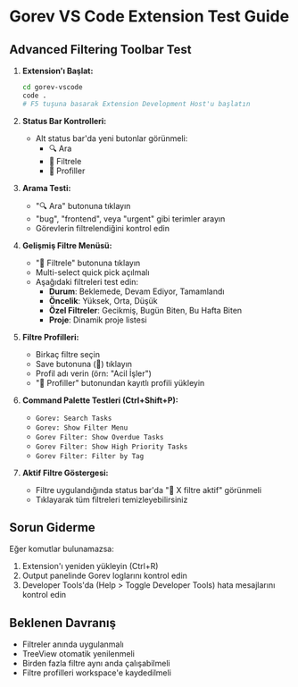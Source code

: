 # Gorev VS Code Extension Test Guide

## Advanced Filtering Toolbar Test

1. **Extension'ı Başlat:**
   ```bash
   cd gorev-vscode
   code .
   # F5 tuşuna basarak Extension Development Host'u başlatın
   ```

2. **Status Bar Kontrolleri:**
   - Alt status bar'da yeni butonlar görünmeli:
     - 🔍 Ara
     - 🔧 Filtrele  
     - 📑 Profiller

3. **Arama Testi:**
   - "🔍 Ara" butonuna tıklayın
   - "bug", "frontend", veya "urgent" gibi terimler arayın
   - Görevlerin filtrelendiğini kontrol edin

4. **Gelişmiş Filtre Menüsü:**
   - "🔧 Filtrele" butonuna tıklayın
   - Multi-select quick pick açılmalı
   - Aşağıdaki filtreleri test edin:
     - **Durum**: Beklemede, Devam Ediyor, Tamamlandı
     - **Öncelik**: Yüksek, Orta, Düşük
     - **Özel Filtreler**: Gecikmiş, Bugün Biten, Bu Hafta Biten
     - **Proje**: Dinamik proje listesi

5. **Filtre Profilleri:**
   - Birkaç filtre seçin
   - Save butonuna (💾) tıklayın
   - Profil adı verin (örn: "Acil İşler")
   - "📑 Profiller" butonundan kayıtlı profili yükleyin

6. **Command Palette Testleri (Ctrl+Shift+P):**
   - `Gorev: Search Tasks`
   - `Gorev: Show Filter Menu`
   - `Gorev Filter: Show Overdue Tasks`
   - `Gorev Filter: Show High Priority Tasks`
   - `Gorev Filter: Filter by Tag`

7. **Aktif Filtre Göstergesi:**
   - Filtre uygulandığında status bar'da "🔧 X filtre aktif" görünmeli
   - Tıklayarak tüm filtreleri temizleyebilirsiniz

## Sorun Giderme

Eğer komutlar bulunamazsa:
1. Extension'ı yeniden yükleyin (Ctrl+R)
2. Output panelinde Gorev loglarını kontrol edin
3. Developer Tools'da (Help > Toggle Developer Tools) hata mesajlarını kontrol edin

## Beklenen Davranış

- Filtreler anında uygulanmalı
- TreeView otomatik yenilenmeli
- Birden fazla filtre aynı anda çalışabilmeli
- Filtre profilleri workspace'e kaydedilmeli
